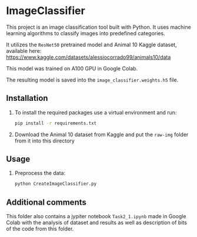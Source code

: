 # ImageClassifier

This project is an image classification tool built with Python. It uses machine learning algorithms to classify images into predefined categories.

It utilizes the ```ResNet50``` pretrained model and Animal 10 Kaggle dataset, available here: https://www.kaggle.com/datasets/alessiocorrado99/animals10/data

This model was trained on A100 GPU in Google Colab.

The resulting model is saved into the ```image_classifier.weights.h5``` file.

## Installation

1. To install the required packages use a virtual environment and run:
    ```sh
    pip install -r requirements.txt
    ```
2. Download the Animal 10 dataset from Kaggle and put the ```raw-img``` folder from it into this directory

## Usage

1. Preprocess the data:
    ```sh
    python CreateImageClassifier.py
    ```

## Additional comments

This folder also contains a jypiter notebook ```Task2_1.ipynb``` made in Google Colab with the analysis of dataset and results as well as description of bits of the code from this folder.

